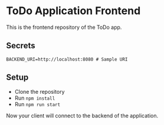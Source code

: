 # ToDo Application Frontend

This is the frontend repository of the ToDo app.

## Secrets

```
BACKEND_URI=http://localhost:8080 # Sample URI

```

## Setup

- Clone the repository
- Run `npm install`
- Run `npm run start`

Now your client will connect to the backend of the application.
